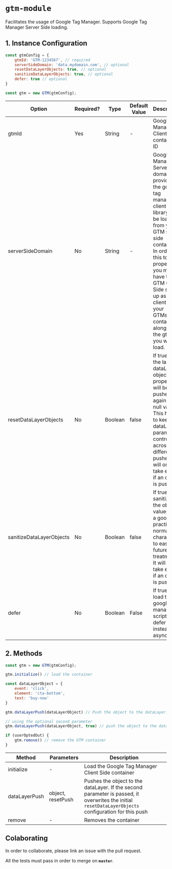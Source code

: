 # `gtm-module`

Facilitates the usage of Google Tag Manager. Supports Google Tag Manager Server Side loading.

## 1. Instance Configuration

```javascript
const gtmConfig = { 
    gtmId: 'GTM-1234567', // required 
    serverSideDomain: 'data.mydomain.com', // optional 
    resetDataLayerObjects: true, // optional
    sanitizeDataLayerObjects: true, // optional
    defer: true // optional 
}

const gtm = new GTM(gtmConfig);
```

| Option | Required? | Type | Default Value | Description | 
| ------ | --------- | ---- | ------------- | ----------- | 
| gtmId | Yes | String | - | Google Tag Manager Client Side container ID | 
| serverSideDomain | No | String | - | Google Tag Manager Server Side domain. If provided, the google tag manager client side library will be loaded from your GTM server side container. In order for this to work properly, you must have the GTM Client Side setted up as a client on your GTMss container, along with the gtmId you want to load. | 
| resetDataLayerObjects | No | Boolean | false | If true all the last dataLayer object properties will be pushed again with null value. This helps to keep the dataLayer parameters controlled across different pushes. It will only take effect if an object is pushed |
| sanitizeDataLayerObjects | No | Boolean | false | If true it sanitizes the object values. It is a good practice to normalize characters to ease future data treatments. It will only take effect if an object is pushed
| defer | No | Boolean | False | If true it will load the google tag manager script as a defer script instead of async |

## 2. Methods

```javascript
const gtm = new GTM(gtmConfig);

gtm.initialize() // load the container

const dataLayerObject = { 
    event: 'click',
    element: 'cta-bottom',
    text: 'buy-now'
}

gtm.dataLayerPush(dataLayerObject) // Push the object to the dataLayer.

// using the optional second parameter
gtm.dataLayerPush(dataLayerObject, true) // push the object to the dataLayer and then push another object reseting the properties first sent. It has priority over the initial configuration 'resetDataLayerObjects'.

if (userOptedOut) { 
    gtm.remove() // remove the GTM container
}
```

| Method | Parameters | Description | 
| ------ | ---------- | ----------- | 
| initialize | - | Load the Google Tag Manager Client Side container | 
| dataLayerPush | object, resetPush | Pushes the object to the dataLayer. If the second parameter is passed, it overwrites the initial `resetDataLayerObjects` configuration for this push | 
| remove | - | Removes the container | 

## Colaborating 

In order to collaborate, please link an issue with the pull request.

All the tests must pass in order to merge on **`master`**.